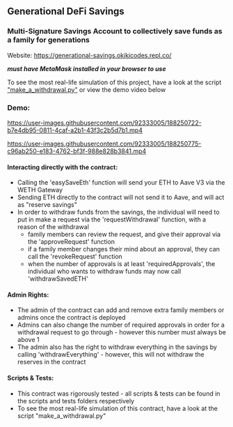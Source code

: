 ## Generational DeFi Savings

### Multi-Signature Savings Account to collectively save funds as a family for generations

Website: https://generational-savings.okikicodes.repl.co/ 

<b>*must have MetaMask installed in your browser to use*</b>

To see the most real-life simulation of this project, have a look at the script ["make_a_withdrawal.py"](https://github.com/Okiki-Olugunna/Generational-Savings/blob/main/scripts/make_a_withdrawal.py) or view the demo video below 

### Demo:

https://user-images.githubusercontent.com/92333005/188250722-b7e4db95-0811-4caf-a2b1-43f3c2b5d7b1.mp4


https://user-images.githubusercontent.com/92333005/188250775-c96ab250-e183-4762-bf3f-988e828b3841.mp4


#### Interacting directly with the contract:

- Calling the 'easySaveEth' function will send your ETH to Aave V3 via the WETH Gateway
- Sending ETH directly to the contract will not send it to Aave, and will act as "reserve savings"
- In order to withdraw funds from the savings, the individual will need to put in make a request via the 'requestWithdrawal' function, with a reason of the withdrawal
  - family members can review the request, and give their approval via the 'approveRequest' function
  - if a family member changes their mind about an approval, they can call the 'revokeRequest' function
  - when the number of approvals is at least 'requiredApprovals', the individual who wants to withdraw funds may now call 'withdrawSavedETH'

#### Admin Rights:

- The admin of the contract can add and remove extra family members or admins once the contract is deployed
- Admins can also change the number of required approvals in order for a withdrawal request to go through - however this number must always be above 1
- The admin also has the right to withdraw everything in the savings by calling 'withdrawEverything' - however, this will not withdraw the reserves in the contract

#### Scripts & Tests:

- This contract was rigorously tested - all scripts & tests can be found in the scripts and tests folders respectively
- To see the most real-life simulation of this contract, have a look at the script "make_a_withdrawal.py"
